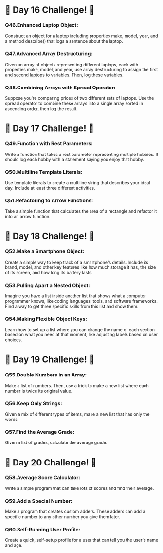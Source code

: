 <h1>🚀 Day 16 Challenge! 🚀</h1>
<p><h3><strong>Q46.Enhanced Laptop Object:</strong></h3> Construct an object for a laptop including properties make, model, year, and a method describe() that logs a sentence about the laptop.</p>
<p><h3><strong>Q47.Advanced Array Destructuring:</strong></h3> Given an array of objects representing different laptops, each with properties make, model, and year, use array destructuring to assign the first and second laptops to variables. Then, log these variables.</p>
<p><h3><strong>Q48.Combining Arrays with Spread Operator:</strong></h3>Suppose you're comparing prices of two different sets of laptops. Use the spread operator to combine these arrays into a single array sorted in ascending order, then log the result.</p>
<h1>🚀 Day 17 Challenge! 🚀</h1>
<p><h3><strong>Q49.Function with Rest Parameters:</strong></h3> Write a function that takes a rest parameter representing multiple hobbies. It should log each hobby with a statement saying you enjoy that hobby.</p>
<p><h3><strong>Q50.Multiline Template Literals:</strong></h3>Use template literals to create a multiline string that describes your ideal day. Include at least three different activities.</p>
<p><h3><strong>Q51.Refactoring to Arrow Functions:</strong></h3>Take a simple function that calculates the area of a rectangle and refactor it into an arrow function.</p>
<h1>🚀 Day 18 Challenge! 🚀</h1>
<p><h3><strong>Q52.Make a Smartphone Object:</strong></h3>Create a simple way to keep track of a smartphone's details. Include its brand, model, and other key features like how much storage it has, the size of its screen, and how long its battery lasts.</p>
<p><h3><strong>Q53.Pulling Apart a Nested Object:</strong></h3>Imagine you have a list inside another list that shows what a computer programmer knows, like coding languages, tools, and software frameworks. Find a way to get three specific skills from this list and show them.</p>
<p><h3><strong>Q54.Making Flexible Object Keys:</strong></h3>Learn how to set up a list where you can change the name of each section based on what you need at that moment, like adjusting labels based on user choices.</p>
<h1>🚀 Day 19 Challenge! 🚀</h1>
<p><h3><strong>Q55.Double Numbers in an Array:</strong></h3>Make a list of numbers. Then, use a trick to make a new list where each number is twice its original value.</p>
<p><h3><strong>Q56.Keep Only Strings:</strong></h3>Given a mix of different types of items, make a new list that has only the words.</p>
<p><h3><strong>Q57.Find the Average Grade:</strong></h3>Given a list of grades, calculate the average grade.
</p>
<h1>🚀 Day 20 Challenge! 🚀</h1>
<p><h3><strong>Q58.Average Score Calculator:</strong></h3>Write a simple program that can take lots of scores and find their average.</p>
<p><h3><strong>Q59.Add a Special Number:</strong></h3>Make a program that creates custom adders. These adders can add a specific number to any other number you give them later.</p>
<p><h3><strong>Q60.Self-Running User Profile:</strong></h3>Create a quick, self-setup profile for a user that can tell you the user's name and age.</p>

